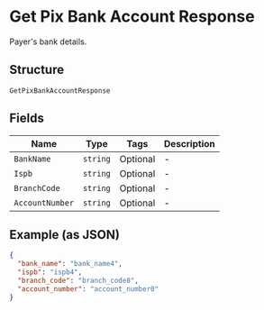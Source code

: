 
# Get Pix Bank Account Response

Payer's bank details.

## Structure

`GetPixBankAccountResponse`

## Fields

| Name | Type | Tags | Description |
|  --- | --- | --- | --- |
| `BankName` | `string` | Optional | - |
| `Ispb` | `string` | Optional | - |
| `BranchCode` | `string` | Optional | - |
| `AccountNumber` | `string` | Optional | - |

## Example (as JSON)

```json
{
  "bank_name": "bank_name4",
  "ispb": "ispb4",
  "branch_code": "branch_code8",
  "account_number": "account_number0"
}
```

